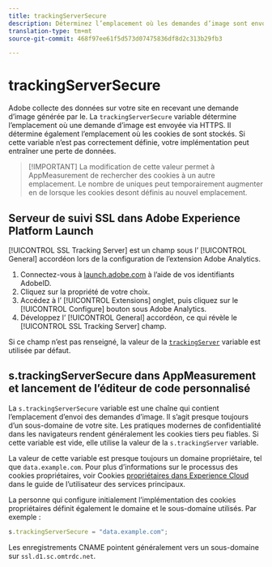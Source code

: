 ```yaml
---
title: trackingServerSecure
description: Déterminez l’emplacement où les demandes d’image sont envoyées sur les pages HTTPS.
translation-type: tm+mt
source-git-commit: 468f97ee61f5d573d07475836df8d2c313b29fb3

---
```



# trackingServerSecure

Adobe collecte des données sur votre site en recevant une demande d’image générée par le. La `trackingServerSecure` variable détermine l’emplacement où une demande d’image est envoyée via HTTPS. Il détermine également l’emplacement où les cookies de sont stockés. Si cette variable n’est pas correctement définie, votre implémentation peut entraîner une perte de données.

> [!IMPORTANT] La modification de cette valeur permet à AppMeasurement de rechercher des cookies à un autre emplacement. Le nombre de uniques peut temporairement augmenter en  de lorsque les cookies desont définis au nouvel emplacement.

## Serveur de suivi SSL dans Adobe Experience Platform Launch

[!UICONTROL SSL Tracking Server] est un champ sous l’ [!UICONTROL General] accordéon lors de la configuration de l’extension Adobe Analytics.

1. Connectez-vous à [launch.adobe.com](https://launch.adobe.com) à l’aide de vos identifiants AdobeID.
2. Cliquez sur la propriété de votre choix.
3. Accédez à l’ [!UICONTROL Extensions] onglet, puis cliquez sur le [!UICONTROL Configure] bouton sous Adobe Analytics.
4. Développez l’ [!UICONTROL General] accordéon, ce qui révèle le [!UICONTROL SSL Tracking Server] champ.

Si ce champ n’est pas renseigné, la valeur de la [`trackingServer`](trackingserver.md) variable est utilisée par défaut.

## s.trackingServerSecure dans AppMeasurement et lancement de l’éditeur de code personnalisé

La `s.trackingServerSecure` variable est une chaîne qui contient l’emplacement d’envoi des demandes d’image. Il s’agit presque toujours d’un sous-domaine de votre site. Les pratiques modernes de confidentialité dans les navigateurs rendent généralement les cookies tiers peu fiables. Si cette variable est vide, elle utilise la valeur de la `s.trackingServer` variable.

La valeur de cette variable est presque toujours un domaine propriétaire, tel que `data.example.com`. Pour plus d’informations sur le processus des cookies propriétaires, voir Cookies [propriétaires dans Experience Cloud](https://docs.adobe.com/content/help/en/core-services/interface/ec-cookies/cookies-first-party.html) dans le guide de l’utilisateur des services principaux.

La personne qui configure initialement l’implémentation des cookies propriétaires définit également le domaine et le sous-domaine utilisés. Par exemple :

```js
s.trackingServerSecure = "data.example.com";
```

Les enregistrements CNAME pointent généralement vers un sous-domaine sur `ssl.d1.sc.omtrdc.net`.
